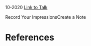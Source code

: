 

10-2020
[Link to Talk](https://www.churchofjesuschrist.org/study/general-conference/2020/10/womens-session?lang=eng)

Record Your ImpressionsCreate a Note

# References
